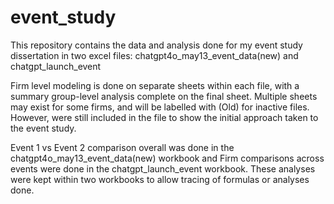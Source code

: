 # event_study

This repository contains the data and analysis done for my event study dissertation in two excel files:
chatgpt4o_may13_event_data(new) and chatgpt_launch_event

Firm level modeling is done on separate sheets within each file, with a summary group-level analysis complete on the final sheet.
Multiple sheets may exist for some firms, and will be labelled with (Old) for inactive files. However, were still included in the file to show the initial approach taken to the event study.

Event 1 vs Event 2 comparison overall was done in the chatgpt4o_may13_event_data(new) workbook and Firm comparisons across events were done in the chatgpt_launch_event workbook.
These analyses were kept within two workbooks to allow tracing of formulas or analyses done. 

